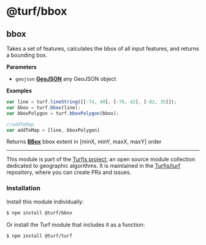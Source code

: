 # @turf/bbox

<!-- Generated by documentation.js. Update this documentation by updating the source code. -->

## bbox

Takes a set of features, calculates the bbox of all input features, and returns a bounding box.

**Parameters**

-   `geojson` **[GeoJSON](https://tools.ietf.org/html/rfc7946#section-3)** any GeoJSON object

**Examples**

```javascript
var line = turf.lineString([[-74, 40], [-78, 42], [-82, 35]]);
var bbox = turf.bbox(line);
var bboxPolygon = turf.bboxPolygon(bbox);

//addToMap
var addToMap = [line, bboxPolygon]
```

Returns **[BBox](https://tools.ietf.org/html/rfc7946#section-5)** bbox extent in [minX, minY, maxX, maxY] order

<!-- This file is automatically generated. Please don't edit it directly:
if you find an error, edit the source file (likely index.js), and re-run
./scripts/generate-readmes in the turf project. -->

---

This module is part of the [Turfjs project](http://turfjs.org/), an open source
module collection dedicated to geographic algorithms. It is maintained in the
[Turfjs/turf](https://github.com/Turfjs/turf) repository, where you can create
PRs and issues.

### Installation

Install this module individually:

```sh
$ npm install @turf/bbox
```

Or install the Turf module that includes it as a function:

```sh
$ npm install @turf/turf
```
